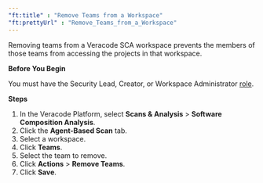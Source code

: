 ```yaml
---
"ft:title" : "Remove Teams from a Workspace"
"ft:prettyUrl" : "Remove_Teams_from_a_Workspace"
---
```

Removing teams from a Veracode SCA workspace prevents the members of those teams from accessing the projects in that workspace.

<p font-size="13pt"><b>Before You Begin</b></p>

You must have the Security Lead, Creator, or Workspace Administrator [role](https://docs.veracode.com/r/c_role_permissions).

<p font-size="13pt"><b>Steps</b></p>

1.  In the Veracode Platform, select **Scans & Analysis** \> **Software Composition Analysis**.
2.  Click the **Agent-Based Scan** tab.
3.  Select a workspace.
4.  Click **Teams**.
5.  Select the team to remove.
6.  Click **Actions** \> **Remove Teams**.
7.  Click **Save**.


